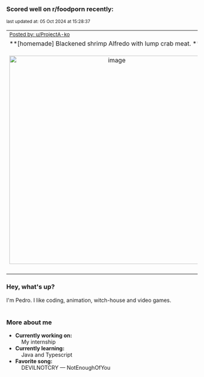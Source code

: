 ### Scored well on r/foodporn recently:

<p align="left"><sub>last updated at: 05 Oct 2024 at 15:28:37</sub></p>

|   |
| --- |
| <sub>[Posted by: u/ProjectA-ko][source]</sub> |
| **[homemade] Blackened shrimp Alfredo with lump crab meat. ** | 
|<p align="center"> <img alt="image" src="https://i.redd.it/eyk425ammsrd1.jpeg" width="550" /> </p>|
|   |

### Hey, what's up?

I'm Pedro. I like coding, animation, witch-house and video games.<br><br>

### More about me
- **Currently working on:**  
&nbsp;&nbsp;&nbsp;&nbsp;My internship
- **Currently learning:**  
&nbsp;&nbsp;&nbsp;&nbsp;Java and Typescript
- **Favorite song:**  
&nbsp;&nbsp;&nbsp;&nbsp;DEVILNOTCRY — NotEnoughOfYou<br><br>

  



  
  
  
[linkedin]: https://linkedin.com/in/pedro-h-r-gomes-8a487b14a/
[gmail]: mailto:pilique11@gmail.com
[source]: https://reddit.com/r/FoodPorn/comments/1fsbfaz/homemade_blackened_shrimp_alfredo_with_lump_crab/
[redditAPI]: https://www.reddit.com/dev/api/